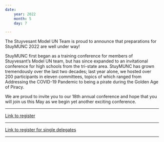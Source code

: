 ```yaml
---
date:
    year: 2022
    month: 5
    day: 7

---
```

The Stuyvesant Model UN Team is proud to announce that preparations for StuyMUNC 2022 are well under way!

StuyMUNC first began as a training conference for members of Stuyvesant’s Model UN team, but has since expanded to an invitational conference for high schools from the tri-state area. StuyMUNC has grown tremendously over the last two decades; last year alone, we hosted over 200 participants in eleven committees, topics of which ranged from Addressing the COVID-19 Pandemic to being a pirate during the Golden Age of Piracy.

We are proud to invite you to our 18th annual conference and hope that you will join us this May as we begin yet another exciting conference.

---
[Link to register](https://forms.gle/DEwEc24FqHegMy329)

---
[Link to register for single delegates](https://forms.gle/YxB4vNgEF3hFrWo1A)

---
